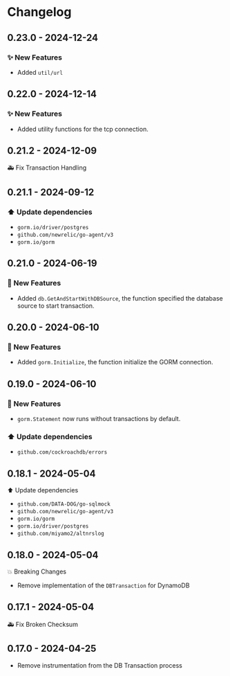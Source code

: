 # Changelog

## 0.23.0 - 2024-12-24

### ✨ New Features

- Added `util/url`

## 0.22.0 - 2024-12-14

### ✨ New Features

- Added utility functions for the tcp connection.

## 0.21.2 - 2024-12-09

🚑️ Fix Transaction Handling

## 0.21.1 - 2024-09-12

### ⬆️ Update dependencies

- `gorm.io/driver/postgres`
- `github.com/newrelic/go-agent/v3`
- `gorm.io/gorm`

## 0.21.0 - 2024-06-19

### 🚀️ New Features

- Added `db.GetAndStartWithDBSource`, the function specified the database source to start transaction.

## 0.20.0 - 2024-06-10

### 🚀️ New Features

- Added `gorm.Initialize`, the function initialize the GORM connection.

## 0.19.0 - 2024-06-10

### 🚀️ New Features

- `gorm.Statement` now runs without transactions by default.

### ⬆️ Update dependencies

- `github.com/cockroachdb/errors`

## 0.18.1 - 2024-05-04

⬆️ Update dependencies

- `github.com/DATA-DOG/go-sqlmock`
- `github.com/newrelic/go-agent/v3`
- `gorm.io/gorm`
- `gorm.io/driver/postgres`
- `github.com/miyamo2/altnrslog`

## 0.18.0 - 2024-05-04

💥 Breaking Changes

- Remove implementation of the `DBTransaction` for DynamoDB

## 0.17.1 - 2024-05-04

🚑️ Fix Broken Checksum

## 0.17.0 - 2024-04-25

- Remove instrumentation from the DB Transaction process